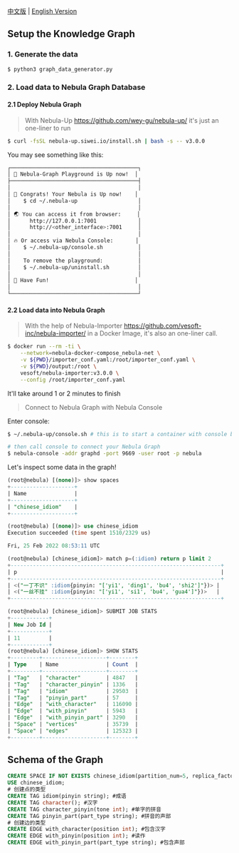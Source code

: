 [中文版](https://github.com/wey-gu/chinese-graph/blob/main/README-CN.md) | [English Version](https://github.com/wey-gu/chinese-graph)



## Setup the Knowledge Graph

### 1. Generate the data

```bash
$ python3 graph_data_generator.py
```

### 2. Load data to Nebula Graph Database

#### 2.1 Deploy Nebula Graph

> With Nebula-Up https://github.com/wey-gu/nebula-up/ it's just an one-liner to run

```bash
$ curl -fsSL nebula-up.siwei.io/install.sh | bash -s -- v3.0.0
```

You may see something like this:

```bash
┌────────────────────────────────────────┐
│ 🌌 Nebula-Graph Playground is Up now!  │
├────────────────────────────────────────┤
│                                        │
│ 🎉 Congrats! Your Nebula is Up now!    │
│    $ cd ~/.nebula-up                   │
│                                        │
│ 🌏 You can access it from browser:     │
│      http://127.0.0.1:7001             │
│      http://<other_interface>:7001     │
│                                        │
│ 🔥 Or access via Nebula Console:       │
│    $ ~/.nebula-up/console.sh           │
│                                        │
│    To remove the playground:           │
│    $ ~/.nebula-up/uninstall.sh         │
│                                        │
│ 🚀 Have Fun!                           │
│                                        │
└────────────────────────────────────────┘
```

#### 2.2 Load data into Nebula Graph

> With the help of Nebula-Importer https://github.com/vesoft-inc/nebula-importer/ in a Docker Image, it's also an one-liner call.

```bash
$ docker run --rm -ti \
    --network=nebula-docker-compose_nebula-net \
    -v ${PWD}/importer_conf.yaml:/root/importer_conf.yaml \
    -v ${PWD}/output:/root \
    vesoft/nebula-importer:v3.0.0 \
    --config /root/importer_conf.yaml
```

It'll take around 1 or 2 minutes to finish

> Connect to Nebula Graph with Nebula Console

Enter console:

```bash
$ ~/.nebula-up/console.sh # this is to start a container with console binary

# then call console to connect your Nebula Graph
$ nebula-console -addr graphd -port 9669 -user root -p nebula
```

Let's inspect some data in the graph!

```sql
(root@nebula) [(none)]> show spaces
+--------------------+
| Name               |
+--------------------+
| "chinese_idiom"    |
+--------------------+

(root@nebula) [(none)]> use chinese_idiom
Execution succeeded (time spent 1510/2329 us)

Fri, 25 Feb 2022 08:53:11 UTC

(root@nebula) [chinese_idiom]> match p=(:idiom) return p limit 2
+------------------------------------------------------------------+
| p                                                                |
+------------------------------------------------------------------+
| <("一丁不识" :idiom{pinyin: "['yi1', 'ding1', 'bu4', 'shi2']"})> |
| <("一丝不挂" :idiom{pinyin: "['yi1', 'si1', 'bu4', 'gua4']"})>   |
+------------------------------------------------------------------+

(root@nebula) [chinese_idiom]> SUBMIT JOB STATS
+------------+
| New Job Id |
+------------+
| 11         |
+------------+
(root@nebula) [chinese_idiom]> SHOW STATS
+---------+--------------------+--------+
| Type    | Name               | Count  |
+---------+--------------------+--------+
| "Tag"   | "character"        | 4847   |
| "Tag"   | "character_pinyin" | 1336   |
| "Tag"   | "idiom"            | 29503  |
| "Tag"   | "pinyin_part"      | 57     |
| "Edge"  | "with_character"   | 116090 |
| "Edge"  | "with_pinyin"      | 5943   |
| "Edge"  | "with_pinyin_part" | 3290   |
| "Space" | "vertices"         | 35739  |
| "Space" | "edges"            | 125323 |
+---------+--------------------+--------+
```

## Schema of the Graph
```sql
CREATE SPACE IF NOT EXISTS chinese_idiom(partition_num=5, replica_factor=1, vid_type=FIXED_STRING(24));
USE chinese_idiom;
# 创建点的类型
CREATE TAG idiom(pinyin string); #成语
CREATE TAG character(); #汉字
CREATE TAG character_pinyin(tone int); #单字的拼音
CREATE TAG pinyin_part(part_type string); #拼音的声部
# 创建边的类型
CREATE EDGE with_character(position int); #包含汉字
CREATE EDGE with_pinyin(position int); #读作
CREATE EDGE with_pinyin_part(part_type string); #包含声部
```